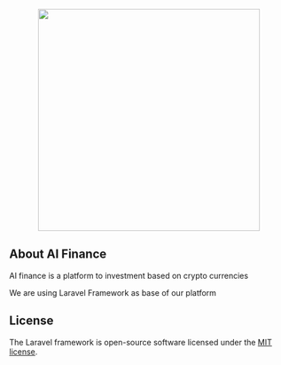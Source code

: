 <p align="center"><img src="https://aifinance.io/assets/images/logo.png" width="400"></p>

<p align="center">


## About AI Finance

AI finance is a platform to investment based on crypto currencies

We are using Laravel Framework as base of our platform

## License

The Laravel framework is open-source software licensed under the [MIT license](https://opensource.org/licenses/MIT).
